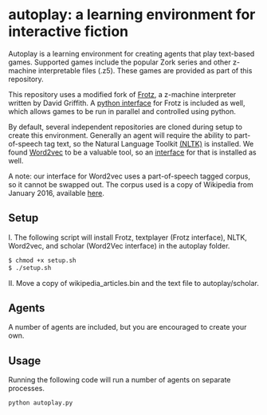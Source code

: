 
# autoplay: a learning environment for interactive fiction

Autoplay is a learning environment for creating agents that play text-based games. Supported games include the popular Zork series and other z-machine interpretable files (.z5). These games are provided as part of this repository.

This repository uses a modified fork of [Frotz](https://github.com/DavidGriffith/frotz), a z-machine interpreter written by David Griffith. A [python interface](https://github.com/kingjamesiv/textplayer) for Frotz is included as well, which allows games to be run in parallel and controlled using python.

By default, several independent repositories are cloned during setup to create this environment. Generally an agent will require the ability to part-of-speech tag text, so the Natural Language Toolkit [(NLTK)](http://www.nltk.org/) is installed. We found [Word2vec](https://code.google.com/archive/p/word2vec/) to be a valuable tool, so an [interface](https://github.com/kingjamesiv/scholar) for that is installed as well.

A note: our interface for Word2vec uses a part-of-speech tagged corpus, so it cannot be swapped out. The corpus used is a copy of Wikipedia from January 2016, available [here](https://dumps.wikimedia.org/).

## Setup

I. The following script will install Frotz, textplayer (Frotz interface), NLTK, Word2vec, and scholar (Word2Vec interface) in the autoplay folder.

```bash
$ chmod +x setup.sh
$ ./setup.sh
```

II. Move a copy of wikipedia_articles.bin and the text file to autoplay/scholar.

## Agents

A number of agents are included, but you are encouraged to create your own.

## Usage

Running the following code will run a number of agents on separate processes.

```python
python autoplay.py
```
